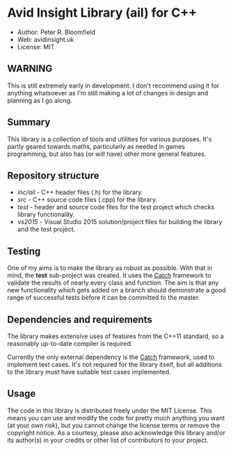 # Avid Insight Library (ail) for C++

 * Author:  Peter R. Bloomfield
 * Web:     avidinsight.uk
 * License: MIT

## WARNING

This is still extremely early in development. I don't recommend using it for anything whatsoever as I'm still making a lot of changes in design and planning as I go along.


## Summary

This library is a collection of tools and utilities for various purposes. It's partly geared towards maths, particularly as needed in games programming, but also has (or will have) other more general features.


## Repository structure

 * *inc/ail* - C++ header files (.h) for the library.
 * *src* - C++ source code files (.cpp) for the library.
 * *test* - header and source code files for the test project which checks library functionality.
 * *vs2015* - Visual Studio 2015 solution/project files for building the library and the test project.

 
## Testing

One of my aims is to make the library as robust as possible. With that in mind, the **test** sub-project was created. It uses the [Catch][1] framework to validate the results of nearly every class and function. The aim is that any new functionality which gets added on a branch should demonstrate a good range of successful tests before it can be committed to the master.
 

## Dependencies and requirements

The library makes extensive uses of features from the C++11 standard, so a reasonably up-to-date compiler is required.

Currently the only external dependency is the [Catch][1] framework, used to implement test cases. It's not required for the library itself, but all additions to the library must have suitable test cases implemented.


## Usage

The code in this library is distributed freely under the MIT License. This means you can use and modify the code for pretty much anything you want (at your own risk), but you cannot change the license terms or remove the copyright notice. As a courtesy, please also acknowledge this library and/or its author(s) in your credits or other list of contributors to your project.


[1]: https://github.com/philsquared/Catch